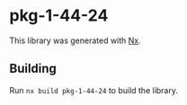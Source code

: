 # pkg-1-44-24

This library was generated with [Nx](https://nx.dev).

## Building

Run `nx build pkg-1-44-24` to build the library.
